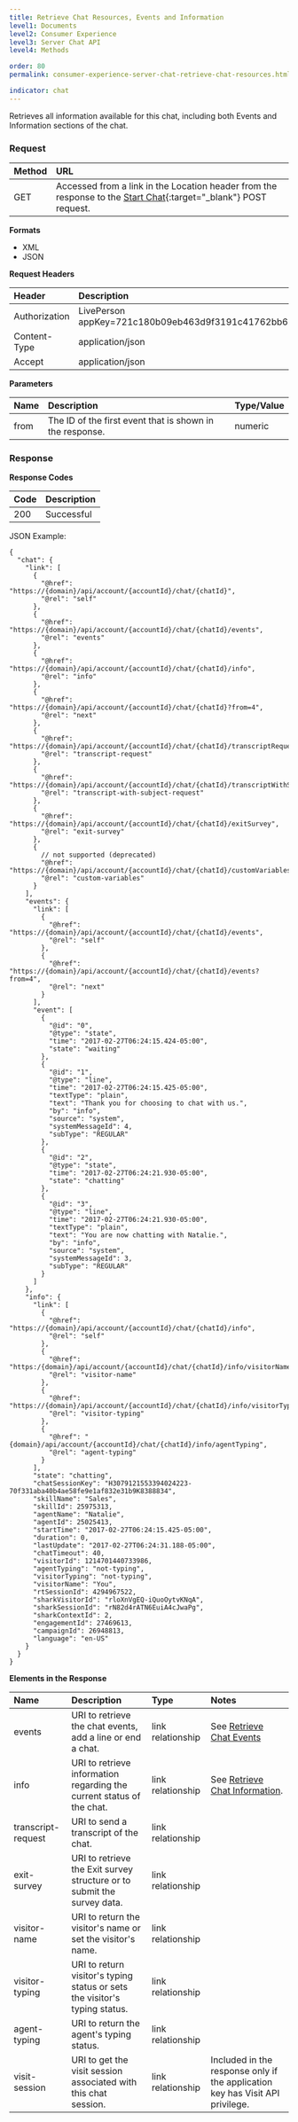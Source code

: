 ```yaml
---
title: Retrieve Chat Resources, Events and Information
level1: Documents
level2: Consumer Experience
level3: Server Chat API
level4: Methods

order: 80
permalink: consumer-experience-server-chat-retrieve-chat-resources.html

indicator: chat
---
```


Retrieves all information available for this chat, including both Events and Information sections of the chat.

### Request

| Method | URL  |
| :--- | :--- |
| GET | Accessed from a link in the Location header from the response to the [Start Chat](consumer-experience-server-chat-start-chat.html){:target="_blank"} POST request. |

**Formats**

- XML
- JSON

**Request Headers**

| Header | Description |
| :--- | :--- |
| Authorization | LivePerson appKey=721c180b09eb463d9f3191c41762bb68 |
| Content-Type | application/json |
| Accept | application/json |

**Parameters**

| Name  | Description | Type/Value |
| :--- | :--- | :--- |
| from | The ID of the first event that is shown in the response. | numeric |

### Response

**Response Codes**

| Code | Description |
| :--- | :--- |
| 200 | Successful |

JSON Example:

    {
      "chat": {
        "link": [
          {
            "@href": "https://{domain}/api/account/{accountId}/chat/{chatId}",
            "@rel": "self"
          },
          {
            "@href": "https://{domain}/api/account/{accountId}/chat/{chatId}/events",
            "@rel": "events"
          },
          {
            "@href": "https://{domain}/api/account/{accountId}/chat/{chatId}/info",
            "@rel": "info"
          },
          {
            "@href": "https://{domain}/api/account/{accountId}/chat/{chatId}?from=4",
            "@rel": "next"
          },
          {
            "@href": "https://{domain}/api/account/{accountId}/chat/{chatId}/transcriptRequest",
            "@rel": "transcript-request"
          },
          {
            "@href": "https://{domain}/api/account/{accountId}/chat/{chatId}/transcriptWithSubjectRequest",
            "@rel": "transcript-with-subject-request"
          },
          {
            "@href": "https://{domain}/api/account/{accountId}/chat/{chatId}/exitSurvey",
            "@rel": "exit-survey"
          },
          {
            // not supported (deprecated)
            "@href": "https://{domain}/api/account/{accountId}/chat/{chatId}/customVariables",
            "@rel": "custom-variables"
          }
        ],
        "events": {
          "link": [
            {
              "@href": "https://{domain}/api/account/{accountId}/chat/{chatId}/events",
              "@rel": "self"
            },
            {
              "@href": "https://{domain}/api/account/{accountId}/chat/{chatId}/events?from=4",
              "@rel": "next"
            }
          ],
          "event": [
            {
              "@id": "0",
              "@type": "state",
              "time": "2017-02-27T06:24:15.424-05:00",
              "state": "waiting"
            },
            {
              "@id": "1",
              "@type": "line",
              "time": "2017-02-27T06:24:15.425-05:00",
              "textType": "plain",
              "text": "Thank you for choosing to chat with us.",
              "by": "info",
              "source": "system",
              "systemMessageId": 4,
              "subType": "REGULAR"
            },
            {
              "@id": "2",
              "@type": "state",
              "time": "2017-02-27T06:24:21.930-05:00",
              "state": "chatting"
            },
            {
              "@id": "3",
              "@type": "line",
              "time": "2017-02-27T06:24:21.930-05:00",
              "textType": "plain",
              "text": "You are now chatting with Natalie.",
              "by": "info",
              "source": "system",
              "systemMessageId": 3,
              "subType": "REGULAR"
            }
          ]
        },
        "info": {
          "link": [
            {
              "@href": "https://{domain}/api/account/{accountId}/chat/{chatId}/info",
              "@rel": "self"
            },
            {
              "@href": "https:/{domain}/api/account/{accountId}/chat/{chatId}/info/visitorName",
              "@rel": "visitor-name"
            },
            {
              "@href": "https://{domain}/api/account/{accountId}/chat/{chatId}/info/visitorTyping",
              "@rel": "visitor-typing"
            },
            {
              "@href": "{domain}/api/account/{accountId}/chat/{chatId}/info/agentTyping",
              "@rel": "agent-typing"
            }
          ],
          "state": "chatting",
          "chatSessionKey": "H3079121553394024223-70f331aba40b4ae58fe9e1af832e31b9K8388834",
          "skillName": "Sales",
          "skillId": 25975313,
          "agentName": "Natalie",
          "agentId": 25025413,
          "startTime": "2017-02-27T06:24:15.425-05:00",
          "duration": 0,
          "lastUpdate": "2017-02-27T06:24:31.188-05:00",
          "chatTimeout": 40,
          "visitorId": 1214701440733986,
          "agentTyping": "not-typing",
          "visitorTyping": "not-typing",
          "visitorName": "You",
          "rtSessionId": 4294967522,
          "sharkVisitorId": "rloXnVgEQ-iQuoOytvKNqA",
          "sharkSessionId": "rN82d4rATN6EuiA4cJwaPg",
          "sharkContextId": 2,
          "engagementId": 27469613,
          "campaignId": 26948813,
          "language": "en-US"
        }
      }
    }

**Elements in the Response**

| Name | Description | Type | Notes |
| :--- | :--- | :--- | :--- |
| events | URI to retrieve the chat events, add a line or end a chat. | link relationship | See [Retrieve Chat Events](consumer-experience-server-chat-retrieve-chat-events.html)|
| info | URI to retrieve information regarding the current status of the chat. | link relationship | See [Retrieve Chat Information](consumer-experience-server-chat-retrieve-chat-information.html). |
| transcript-request | URI to send a transcript of the chat. | link relationship | |
| exit-survey | URI to retrieve the Exit survey structure or to submit the survey data. | link relationship | |
| visitor-name | URI to return the visitor's name or set the visitor's name. | link relationship | |
| visitor-typing | URI to return visitor's typing status or sets the visitor's typing status. | link relationship | |
| agent-typing | URI to return the agent's typing status. | link relationship | |
| visit-session | URI to get the visit session associated with this chat session. | link relationship | Included in the response only if the application key has Visit API privilege. |
